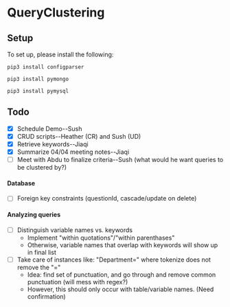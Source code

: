 # QueryClustering

## Setup

To set up, please install the following:

`pip3 install configparser`

`pip3 install pymongo`

`pip3 install pymysql`

## Todo 

- [x] Schedule Demo--Sush 
- [x] CRUD scripts--Heather (CR) and Sush (UD) 
- [x] Retrieve keywords--Jiaqi 
- [x] Summarize 04/04 meeting notes--Jiaqi
- [ ] Meet with Abdu to finalize criteria--Sush (what would he want queries to be clustered by?)

#### Database 
- [ ] Foreign key constraints (questionId, cascade/update on delete)

#### Analyzing queries 
- [ ] Distinguish variable names vs. keywords
	* Implement "within quotations"/"within parenthases" 
  * Otherwise, variable names that overlap with keywords will show up in final list
- [ ] Take care of instances like: "Department=" where tokenize does not remove the "=" 
  * Idea: find set of punctuation, and go through and remove common punctuation (will mess with regex?)
  * However, this should only occur with table/variable names. (Need confirmation)
  

